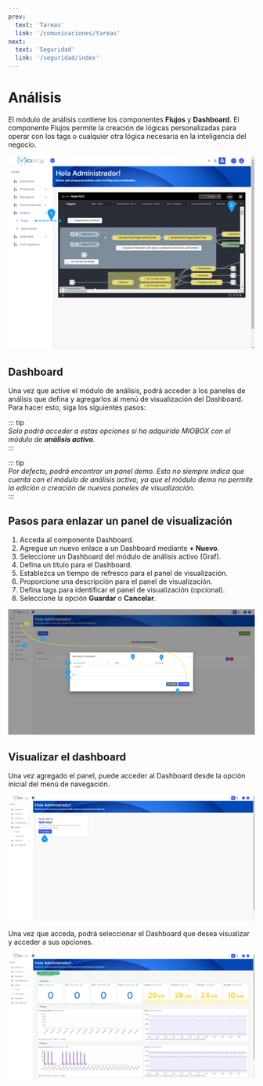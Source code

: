 ```yaml
---
prev:
  text: 'Tareas'
  link: '/comunicaciones/tareas'
next:
  text: 'Seguridad'
  link: '/seguridad/index'
---
```

# Análisis  

El módulo de análisis contiene los componentes **Flujos** y **Dashboard**. El componente Flujos permite la creación de lógicas personalizadas para operar con los tags o cualquier otra lógica necesaria en la inteligencia del negocio.  

![Flujos](../analisis/assets/images/flujos.png)  

## Dashboard  

Una vez que active el módulo de análisis, podrá acceder a los paneles de análisis que defina y agregarlos al menú de visualización del Dashboard. Para hacer esto, siga los siguientes pasos:  

::: tip  
*Solo podrá acceder a estas opciones si ha adquirido MIOBOX con el módulo de **análisis activo**.*  
:::  

::: tip  
*Por defecto, podrá encontrar un panel demo. Esto no siempre indica que cuenta con el módulo de análisis activo, ya que el módulo demo no permite la edición o creación de nuevos paneles de visualización.*  
:::  

## Pasos para enlazar un panel de visualización  

1. Acceda al componente Dashboard.  
2. Agregue un nuevo enlace a un Dashboard mediante **+ Nuevo**.  
3. Seleccione un Dashboard del módulo de análisis activo (Graf).  
4. Defina un título para el Dashboard.  
5. Establezca un tiempo de refresco para el panel de visualización.  
6. Proporcione una descripción para el panel de visualización.  
7. Defina tags para identificar el panel de visualización (opcional).  
8. Seleccione la opción **Guardar** o **Cancelar**.  

![Dashboard](../analisis/assets/images/Dashboard.png)  

## Visualizar el dashboard  

Una vez agregado el panel, puede acceder al Dashboard desde la opción inicial del menú de navegación.  

![Abrir Dashboard](../analisis/assets/images/abrir_dashboard.png)  

Una vez que acceda, podrá seleccionar el Dashboard que desea visualizar y acceder a sus opciones.  

![Mostrar Dashboard](../analisis/assets/images/mostrar_dashboard.png)